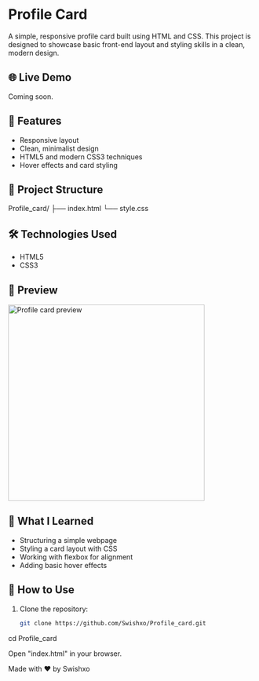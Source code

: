 # Profile Card

A simple, responsive profile card built using HTML and CSS. This project is designed to showcase basic front-end layout and styling skills in a clean, modern design.

## 🌐 Live Demo
Coming soon.

## 🚀 Features

- Responsive layout
- Clean, minimalist design
- HTML5 and modern CSS3 techniques
- Hover effects and card styling

## 📁 Project Structure
Profile_card/
├── index.html
└── style.css


## 🛠️ Technologies Used

- HTML5
- CSS3

## 📸 Preview

<img src="preview.gif" alt="Profile card preview" width="400"/> <!-- Optional GIF/preview -->

## 🧠 What I Learned

- Structuring a simple webpage
- Styling a card layout with CSS
- Working with flexbox for alignment
- Adding basic hover effects

## 🔧 How to Use

1. Clone the repository:
   ```bash
   git clone https://github.com/Swishxo/Profile_card.git
   
cd Profile_card

Open "index.html" in your browser.

Made with ❤️ by Swishxo

